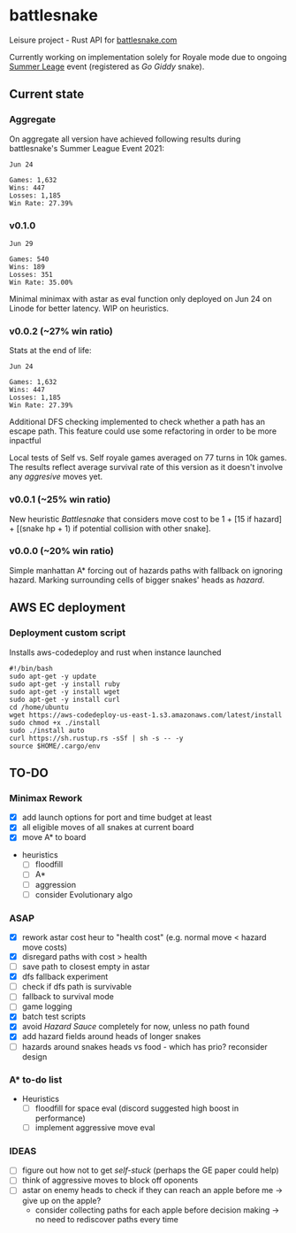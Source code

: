 # battlesnake
Leisure project - Rust API for [battlesnake.com](https://play.battlesnake.com/)

Currently working on implementation solely for Royale mode due to ongoing [Summer Leage](https://play.battlesnake.com/league/summer-league-2021/) event (registered as _Go Giddy_ snake).

## Current state

### Aggregate
On aggregate all version have achieved following results during battlesnake's Summer League Event 2021:
```
Jun 24

Games: 1,632
Wins: 447
Losses: 1,185
Win Rate: 27.39%
```

### v0.1.0
```
Jun 29

Games: 540
Wins: 189
Losses: 351
Win Rate: 35.00%
```
Minimal minimax with astar as eval function only deployed on Jun 24 on Linode for better latency. WIP on heuristics.

### v0.0.2 (~27% win ratio)
Stats at the end of life:
```
Jun 24

Games: 1,632
Wins: 447
Losses: 1,185
Win Rate: 27.39%
```
Additional DFS checking implemented to check whether a path has an escape path. This feature could use some refactoring in order to be more inpactful

Local tests of Self vs. Self royale games averaged on 77 turns in 10k games. The results reflect average survival rate of this version as it doesn't involve any _aggresive_ moves yet.

### v0.0.1 (~25% win ratio)
New heuristic _Battlesnake_ that considers move cost to be 1 + [15 if hazard] + [(snake hp + 1) if potential collision with other snake].

### v0.0.0 (~20% win ratio)
Simple manhattan A* forcing out of hazards paths with fallback on ignoring hazard. 
Marking surrounding cells of bigger snakes' heads as _hazard_.

## AWS EC deployment
### Deployment custom script
Installs aws-codedeploy and rust when instance launched

```
#!/bin/bash
sudo apt-get -y update
sudo apt-get -y install ruby
sudo apt-get -y install wget
sudo apt-get -y install curl
cd /home/ubuntu
wget https://aws-codedeploy-us-east-1.s3.amazonaws.com/latest/install
sudo chmod +x ./install
sudo ./install auto
curl https://sh.rustup.rs -sSf | sh -s -- -y
source $HOME/.cargo/env
```

## TO-DO
### Minimax Rework
- [x] add launch options for port and time budget at least
- [x] all eligible moves of all snakes at current board
- [x] move A* to board
- heuristics
    - [ ] floodfill
    - [ ] A*
    - [ ] aggression
    - [ ] consider Evolutionary algo

### ASAP
- [x] rework astar cost heur to "health cost" (e.g. normal move < hazard move costs)
- [x] disregard paths with cost > health
- [ ] save path to closest empty in astar
- [x] dfs fallback experiment
- [ ] check if dfs path is survivable
- [ ] fallback to survival mode
- [ ] game logging
- [x] batch test scripts
- [x] avoid _Hazard Sauce_ completely for now, unless no path found
- [x] add hazard fields around heads of longer snakes
- [ ] hazards around snakes heads vs food - which has prio? reconsider design

### A* to-do list
- Heuristics
    - [ ] floodfill for space eval (discord suggested high boost in performance)
    - [ ] implement aggressive move eval

### IDEAS
- [ ] figure out how not to get _self-stuck_ (perhaps the GE paper could help)
- [ ] think of aggressive moves to block off oponents
- [ ] astar on enemy heads to check if they can reach an apple before me -> give up on the apple?
    - consider collecting paths for each apple before decision making -> no need to rediscover paths every time

